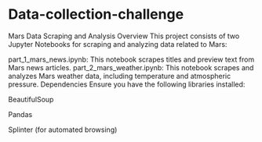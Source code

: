 # Data-collection-challenge
Mars Data Scraping and Analysis
Overview
This project consists of two Jupyter Notebooks for scraping and analyzing data related to Mars:

part_1_mars_news.ipynb: This notebook scrapes titles and preview text from Mars news articles.
part_2_mars_weather.ipynb: This notebook scrapes and analyzes Mars weather data, including temperature and atmospheric pressure.
Dependencies
Ensure you have the following libraries installed:

BeautifulSoup

Pandas

Splinter (for automated browsing)

